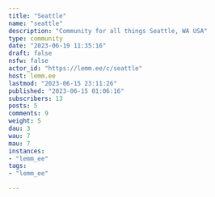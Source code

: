 ```yaml
---
title: "Seattle" 
name: "seattle"
description: "Community for all things Seattle, WA USA"
type: community
date: "2023-06-19 11:35:16"
draft: false
nsfw: false
actor_id: "https://lemm.ee/c/seattle"
host: lemm.ee
lastmod: "2023-06-15 23:11:26"
published: "2023-06-15 01:06:16"
subscribers: 13
posts: 5
comments: 9
weight: 5
dau: 3
wau: 7
mau: 7
instances:
- "lemm_ee"
tags: 
- "lemm_ee"

---
```

